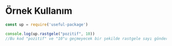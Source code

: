 # Örnek Kullanım

```js
const up = require('useful-package')

console.log(up.rastgele("pozitif", 10))
//Bu kod "pozitif" ve "10"u geçmeyecek bir şekilde rastgele sayı gönderir.
```